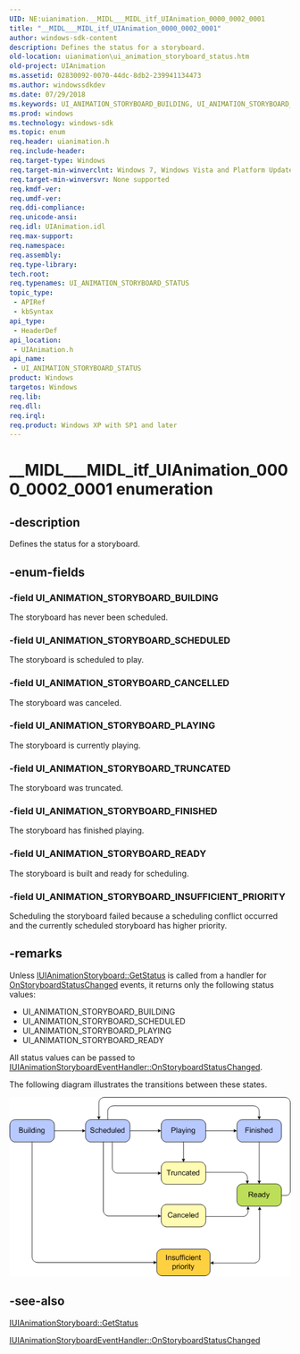 ```yaml
---
UID: NE:uianimation.__MIDL___MIDL_itf_UIAnimation_0000_0002_0001
title: "__MIDL___MIDL_itf_UIAnimation_0000_0002_0001"
author: windows-sdk-content
description: Defines the status for a storyboard.
old-location: uianimation\ui_animation_storyboard_status.htm
old-project: UIAnimation
ms.assetid: 02830092-0070-44dc-8db2-239941134473
ms.author: windowssdkdev
ms.date: 07/29/2018
ms.keywords: UI_ANIMATION_STORYBOARD_BUILDING, UI_ANIMATION_STORYBOARD_CANCELLED, UI_ANIMATION_STORYBOARD_FINISHED, UI_ANIMATION_STORYBOARD_INSUFFICIENT_PRIORITY, UI_ANIMATION_STORYBOARD_PLAYING, UI_ANIMATION_STORYBOARD_READY, UI_ANIMATION_STORYBOARD_SCHEDULED, UI_ANIMATION_STORYBOARD_STATUS, UI_ANIMATION_STORYBOARD_STATUS enumeration [Windows Animation], UI_ANIMATION_STORYBOARD_TRUNCATED, __MIDL___MIDL_itf_UIAnimation_0000_0002_0001, uianimation.ui_animation_storyboard_status, uianimation/UI_ANIMATION_STORYBOARD_BUILDING, uianimation/UI_ANIMATION_STORYBOARD_CANCELLED, uianimation/UI_ANIMATION_STORYBOARD_FINISHED, uianimation/UI_ANIMATION_STORYBOARD_INSUFFICIENT_PRIORITY, uianimation/UI_ANIMATION_STORYBOARD_PLAYING, uianimation/UI_ANIMATION_STORYBOARD_READY, uianimation/UI_ANIMATION_STORYBOARD_SCHEDULED, uianimation/UI_ANIMATION_STORYBOARD_STATUS, uianimation/UI_ANIMATION_STORYBOARD_TRUNCATED
ms.prod: windows
ms.technology: windows-sdk
ms.topic: enum
req.header: uianimation.h
req.include-header: 
req.target-type: Windows
req.target-min-winverclnt: Windows 7, Windows Vista and Platform Update for Windows Vista [desktop apps \| UWP apps]
req.target-min-winversvr: None supported
req.kmdf-ver: 
req.umdf-ver: 
req.ddi-compliance: 
req.unicode-ansi: 
req.idl: UIAnimation.idl
req.max-support: 
req.namespace: 
req.assembly: 
req.type-library: 
tech.root: 
req.typenames: UI_ANIMATION_STORYBOARD_STATUS
topic_type:
 - APIRef
 - kbSyntax
api_type:
 - HeaderDef
api_location:
 - UIAnimation.h
api_name:
 - UI_ANIMATION_STORYBOARD_STATUS
product: Windows
targetos: Windows
req.lib: 
req.dll: 
req.irql: 
req.product: Windows XP with SP1 and later
---
```


# __MIDL___MIDL_itf_UIAnimation_0000_0002_0001 enumeration


## -description


Defines  the status for a storyboard.


## -enum-fields




### -field UI_ANIMATION_STORYBOARD_BUILDING

The storyboard has never been scheduled.


### -field UI_ANIMATION_STORYBOARD_SCHEDULED

The storyboard is scheduled to play.


### -field UI_ANIMATION_STORYBOARD_CANCELLED

The storyboard was canceled.


### -field UI_ANIMATION_STORYBOARD_PLAYING

The storyboard is currently playing.


### -field UI_ANIMATION_STORYBOARD_TRUNCATED

The storyboard was truncated.


### -field UI_ANIMATION_STORYBOARD_FINISHED

The storyboard has finished playing.


### -field UI_ANIMATION_STORYBOARD_READY

The storyboard is built and ready for scheduling.


### -field UI_ANIMATION_STORYBOARD_INSUFFICIENT_PRIORITY

Scheduling the storyboard failed because a scheduling conflict occurred and the currently scheduled storyboard has higher priority.


## -remarks



Unless <a href="https://msdn.microsoft.com/8ee9a17f-c57c-49df-950d-491e05ba8768">IUIAnimationStoryboard::GetStatus</a> is called from a handler for <a href="https://msdn.microsoft.com/e1ccf0e3-64fc-444e-a27b-1a5bc1d9d6fd">OnStoryboardStatusChanged</a> events, it returns only the following status values:

<ul>
<li>UI_ANIMATION_STORYBOARD_BUILDING</li>
<li>UI_ANIMATION_STORYBOARD_SCHEDULED</li>
<li>UI_ANIMATION_STORYBOARD_PLAYING</li>
<li>UI_ANIMATION_STORYBOARD_READY</li>
</ul>
All status values can be passed to  <a href="https://msdn.microsoft.com/e1ccf0e3-64fc-444e-a27b-1a5bc1d9d6fd">IUIAnimationStoryboardEventHandler::OnStoryboardStatusChanged</a>.

The following diagram illustrates the transitions between these states.

<img alt="Diagram that shows how the animation manager schedules the storyboard and manages the animation." src="./images/StateDiagram.png"/>




## -see-also




<a href="https://msdn.microsoft.com/8ee9a17f-c57c-49df-950d-491e05ba8768">IUIAnimationStoryboard::GetStatus</a>



<a href="https://msdn.microsoft.com/e1ccf0e3-64fc-444e-a27b-1a5bc1d9d6fd">IUIAnimationStoryboardEventHandler::OnStoryboardStatusChanged</a>
 

 

